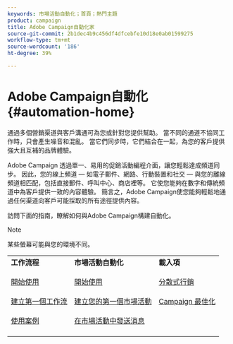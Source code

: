 ```yaml
---
keywords: 市場活動自動化；首頁；熱門主題
product: campaign
title: Adobe Campaign自動化家
source-git-commit: 2b1dec4b9c456df4dfcebfe10d18e0ab01599275
workflow-type: tm+mt
source-wordcount: '186'
ht-degree: 39%

---
```


# Adobe Campaign自動化 {#automation-home}

通過多個營銷渠道與客戶溝通可為您或針對您提供幫助。 當不同的通道不協同工作時，只會產生噪音和混亂。 當它們同步時，它們結合在一起，為您的客戶提供強大且互補的品牌體驗。

Adobe Campaign 透過單一、易用的促銷活動編程介面，讓您輕鬆達成頻道同步。 因此，您的線上頻道 — 如電子郵件、網路、行動裝置和社交 — 與您的離線頻道相匹配，包括直接郵件、呼叫中心、商店裡等。 它使您能夠在數字和傳統頻道中為客戶提供一致的內容體驗。  簡言之，Adobe Campaign使您能夠輕鬆地通過任何渠道向客戶可能採取的所有途徑提供內容。


訪問下面的指南，瞭解如何與Adobe Campaign構建自動化。

>[!NOTE]
>某些螢幕可能與您的環境不同。


<table>
<tr>
  <td valign="top">
    <div>
    <b>工作流程</b>
    </div>
    <br>
    <div>
    <a href="workflow/about-workflows.md">開始使用</a>
    </div>
    <br>     
    <div>
    <a href="workflow/build-a-workflow.md">建立第一個工作流</a>
    </div>
    <br>
    <div>
    <a href="workflow/workflow-use-cases.md">使用案例</a>
    </div>
    <br>
  </td>
  <td valign="top">
    <div>
    <b>市場活動自動化</b>
    </div>
    <br>
    <div>
    <a href="campaigns/set-up-campaigns.md">開始使用</a>
    </div>
    <br>
    <div>
    <a href="campaigns/marketing-campaign-create.md">建立您的第一個市場活動</a>
    </div>
    <br>
    <div>
    <a href="campaigns/marketing-campaign-deliveries.md">在市場活動中發送消息</a>
    </div>
    <br>
  </td>
  <td valign="top">
    <div>
    <b>載入項</b>
    </div>
    <br>
    <div>
    <a href="distributed-marketing/about-distributed-marketing.md">分散式行銷</a>
    </div>
    <br>
    <div>
    <a href="campaign-opt/campaign-typologies.md">Campaign 最佳化</a>
    </div>
    <br>
  </td>
</tr>
</table>

